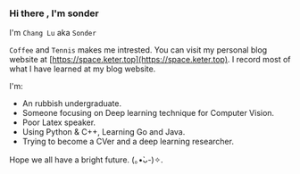 ### Hi there , I'm sonder

I'm `Chang Lu` aka `Sonder`  

`Coffee` and `Tennis` makes me intrested. You can visit my personal blog website at [https://space.keter.top](https://space.keter.top). I record most of what I have learned at my blog website.

I'm:

- An rubbish undergraduate.
- Someone focusing on Deep learning technique for Computer Vision.
- Poor Latex speaker.
- Using Python & C++, Learning Go and Java.
- Trying to become a CVer and a deep learning researcher.

Hope we all have a bright future. (｡•̀ᴗ-)✧.

 
